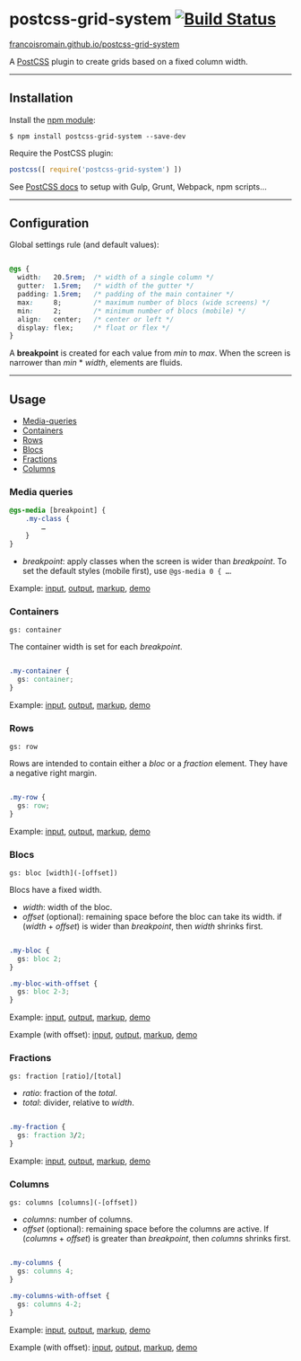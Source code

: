 # postcss-grid-system [![Build Status][ci-img]][ci]

[francoisromain.github.io/postcss-grid-system](http://francoisromain.github.io/postcss-grid-system)

A [PostCSS] plugin to create grids based on a fixed column width.

[PostCSS]: https://github.com/postcss/postcss
[ci-img]:  https://travis-ci.org/francoisromain/postcss-grid-system.svg
[ci]:      https://travis-ci.org/francoisromain/postcss-grid-system

* * * 

## Installation

Install the [npm module](https://www.npmjs.com/package/postcss-grid-system):

    $ npm install postcss-grid-system --save-dev

Require the PostCSS plugin:

``` js
postcss([ require('postcss-grid-system') ])
```

See [PostCSS docs](https://github.com/postcss/postcss#usage) to setup with Gulp, Grunt, Webpack, npm scripts… 

* * * 

## Configuration

Global settings rule (and default values):

``` css

@gs {
  width:   20.5rem;  /* width of a single column */
  gutter:  1.5rem;   /* width of the gutter */
  padding: 1.5rem;   /* padding of the main container */
  max:     8;        /* maximum number of blocs (wide screens) */
  min:     2;        /* minimum number of blocs (mobile) */
  align:   center;   /* center or left */ 
  display: flex;     /* float or flex */  
}
```

A **breakpoint** is created for each value from _min_ to _max_. When the screen is narrower than _min_ * _width_, elements are fluids. 

* * * 

## Usage

- [Media-queries](#media-queries)
- [Containers](#containers)
- [Rows](#rows)
- [Blocs](#blocs)
- [Fractions](#fractions)
- [Columns](#columns)


### Media queries

``` css
@gs-media [breakpoint] {
    .my-class {
        …
    }
}
```

- _breakpoint_: apply classes when the screen is wider than _breakpoint_. To set the default styles (mobile first), use `@gs-media 0 { …`.

Example: [input](https://github.com/francoisromain/postcss-grid-system/blob/gh-pages/test/src/00.css), [output](https://github.com/francoisromain/postcss-grid-system/blob/gh-pages/test/dist/00.css), [markup](https://github.com/francoisromain/postcss-grid-system/blob/gh-pages/test/00.html), [demo](http://francoisromain.github.io/postcss-grid-system/test/00.html)

### Containers

`gs: container`

The container width is set for each _breakpoint_.

``` css

.my-container {
  gs: container;
}

```

Example: [input](https://github.com/francoisromain/postcss-grid-system/blob/gh-pages/test/src/01.css), [output](https://github.com/francoisromain/postcss-grid-system/blob/gh-pages/test/dist/01.css), [markup](https://github.com/francoisromain/postcss-grid-system/blob/gh-pages/test/01.html), [demo](http://francoisromain.github.io/postcss-grid-system/test/01.html)

### Rows

`gs: row`

Rows are intended to contain either a _bloc_ or a _fraction_ element. They have a negative right margin.

``` css

.my-row {
  gs: row;
}

```

Example: [input](https://github.com/francoisromain/postcss-grid-system/blob/gh-pages/test/src/02.css), [output](https://github.com/francoisromain/postcss-grid-system/blob/gh-pages/test/dist/02.css), [markup](https://github.com/francoisromain/postcss-grid-system/blob/gh-pages/test/02.html), [demo](http://francoisromain.github.io/postcss-grid-system/test/02.html)

### Blocs

`gs: bloc [width](-[offset])`

Blocs have a fixed width.

- _width_: width of the bloc.
- _offset_ (optional): remaining space before the bloc can take its width. if (_width_ + _offset_) is wider than _breakpoint_, then _width_ shrinks first.

``` css

.my-bloc {
  gs: bloc 2;
}

.my-bloc-with-offset {
  gs: bloc 2-3;
}

```

Example: [input](https://github.com/francoisromain/postcss-grid-system/blob/gh-pages/test/src/03.css), [output](https://github.com/francoisromain/postcss-grid-system/blob/gh-pages/test/dist/03.css), [markup](https://github.com/francoisromain/postcss-grid-system/blob/gh-pages/test/03.html), [demo](http://francoisromain.github.io/postcss-grid-system/test/03.html)

Example (with offset): [input](https://github.com/francoisromain/postcss-grid-system/blob/gh-pages/test/src/04.css), [output](https://github.com/francoisromain/postcss-grid-system/blob/gh-pages/test/dist/04.css), [markup](https://github.com/francoisromain/postcss-grid-system/blob/gh-pages/test/04.html), [demo](http://francoisromain.github.io/postcss-grid-system/test/04.html)

### Fractions

`gs: fraction [ratio]/[total]`

- _ratio_: fraction of the _total_.
- _total_: divider, relative to _width_.

``` css

.my-fraction {
  gs: fraction 3/2;
}

```

Example: [input](https://github.com/francoisromain/postcss-grid-system/blob/gh-pages/test/src/05.css), [output](https://github.com/francoisromain/postcss-grid-system/blob/gh-pages/test/dist/05.css), [markup](https://github.com/francoisromain/postcss-grid-system/blob/gh-pages/test/05.html), [demo](http://francoisromain.github.io/postcss-grid-system/test/05.html)


### Columns

`gs: columns [columns](-[offset])`

- _columns_: number of columns.
- _offset_ (optional): remaining space before the columns are active. If (_columns_ + _offset_) is greater than _breakpoint_, then _columns_ shrinks first.

``` css

.my-columns {
  gs: columns 4;
}

.my-columns-with-offset {
  gs: columns 4-2;
}

```

Example: [input](https://github.com/francoisromain/postcss-grid-system/blob/gh-pages/test/src/06.css), [output](https://github.com/francoisromain/postcss-grid-system/blob/gh-pages/test/dist/06.css), [markup](https://github.com/francoisromain/postcss-grid-system/blob/gh-pages/test/06.html), [demo](http://francoisromain.github.io/postcss-grid-system/test/06.html)

Example (with offset): [input](https://github.com/francoisromain/postcss-grid-system/blob/gh-pages/test/src/07.css), [output](https://github.com/francoisromain/postcss-grid-system/blob/gh-pages/test/dist/07.css), [markup](https://github.com/francoisromain/postcss-grid-system/blob/gh-pages/test/07.html), [demo](http://francoisromain.github.io/postcss-grid-system/test/07.html)


